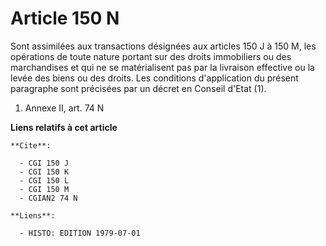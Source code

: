 # Article 150 N

Sont assimilées aux transactions désignées aux articles 150 J à 150 M, les opérations de toute nature portant sur des droits
immobiliers ou des marchandises et qui ne se matérialisent pas par la livraison effective ou la levée des biens ou des
droits. Les conditions d'application du présent paragraphe sont précisées par un décret en Conseil d'Etat (1).

1)  Annexe II, art. 74 N

**Liens relatifs à cet article**

	**Cite**:

	  - CGI 150 J
	  - CGI 150 K
	  - CGI 150 L
	  - CGI 150 M
	  - CGIAN2 74 N

	**Liens**:

	  - HISTO: EDITION 1979-07-01
